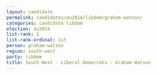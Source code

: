 ```yaml
---
layout: candidate
permalink: candidates/eu2014/libdem/graham-watson/
categories: candidate libdem
election: eu2014
list-rank: 1
list-rank-ordinal: 1st
person: graham-watson
region: south-west
party: libdem
title: South West - Liberal Democrats - Graham Watson
---
```

